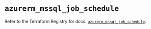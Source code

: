 # `azurerm_mssql_job_schedule`

Refer to the Terraform Registry for docs: [`azurerm_mssql_job_schedule`](https://registry.terraform.io/providers/hashicorp/azurerm/4.22.0/docs/resources/mssql_job_schedule).
